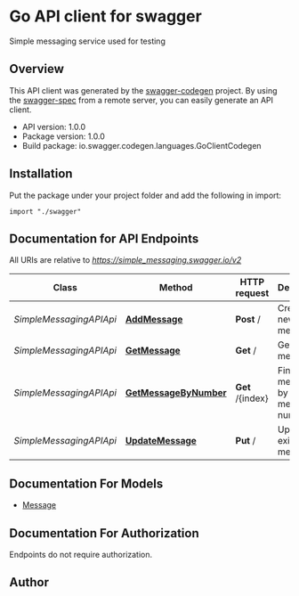 # Go API client for swagger

Simple messaging service used for testing

## Overview
This API client was generated by the [swagger-codegen](https://github.com/swagger-api/swagger-codegen) project.  By using the [swagger-spec](https://github.com/swagger-api/swagger-spec) from a remote server, you can easily generate an API client.

- API version: 1.0.0
- Package version: 1.0.0
- Build package: io.swagger.codegen.languages.GoClientCodegen

## Installation
Put the package under your project folder and add the following in import:
```golang
import "./swagger"
```

## Documentation for API Endpoints

All URIs are relative to *https://simple_messaging.swagger.io/v2*

Class | Method | HTTP request | Description
------------ | ------------- | ------------- | -------------
*SimpleMessagingAPIApi* | [**AddMessage**](docs/SimpleMessagingAPIApi.md#addmessage) | **Post** / | Create a new message
*SimpleMessagingAPIApi* | [**GetMessage**](docs/SimpleMessagingAPIApi.md#getmessage) | **Get** / | Get all the messages
*SimpleMessagingAPIApi* | [**GetMessageByNumber**](docs/SimpleMessagingAPIApi.md#getmessagebynumber) | **Get** /{index} | Find message by message number
*SimpleMessagingAPIApi* | [**UpdateMessage**](docs/SimpleMessagingAPIApi.md#updatemessage) | **Put** / | Update an existing message


## Documentation For Models

 - [Message](docs/Message.md)


## Documentation For Authorization
 Endpoints do not require authorization.


## Author




